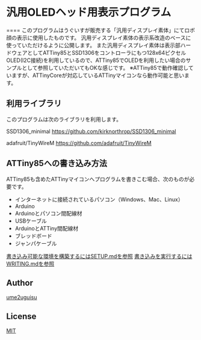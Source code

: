 # 汎用OLEDヘッド用表示プログラム
====
このプログラムはうぐいすが販売する「汎用ディスプレイ素体」にてロボ顔の表示に使用したものです。
汎用ディスプレイ素体の表示系改造のベースに使っていただけるように公開します。
また汎用ディスプレイ素体は表示部ハードウェアとしてATTiny85とSSD1306をコントローラにもつ128x64ピクセルOLED(I2C接続)を利用しているので、ATTiny85でOLEDを利用したい場合のサンプルとして参照していただいてもOKな感じです。
※ATTiny85で動作確認していますが、ATTinyCoreが対応しているATTinyマイコンなら動作可能と思います。

## 利用ライブラリ
このプログラムは次のライブラリを利用します。

SSD1306_minimal
https://github.com/kirknorthrop/SSD1306_minimal

adafruit/TinyWireM
https://github.com/adafruit/TinyWireM

## ATTiny85への書き込み方法
ATTiny85も含めたATTinyマイコンへプログラムを書きこむ場合、次のものが必要です。

* インターネットに接続されているパソコン（Windows、Mac、Linux）
* Arduino
* Arduinoとパソコン間配線材
 * USBケーブル
* ArduinoとATTiny間配線材
 * ブレッドボード
 * ジャンパケーブル

[書き込み可能な環境を構築するにはSETUP.mdを参照](./SETUP.md)
[書き込みを実行するにはWRITING.mdを参照](./WRITING.md)

## Author
[ume2uguisu](https://twitter.com/ume2uguisu)

## License
[MIT](http://b4b4r07.mit-license.org)




